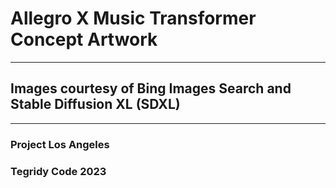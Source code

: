 # Allegro X Music Transformer Concept Artwork

***

## Images courtesy of Bing Images Search and Stable Diffusion XL (SDXL)

***

### Project Los Angeles
### Tegridy Code 2023
